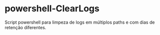 # powershell-ClearLogs
Script powershell para limpeza de logs em múltiplos paths e com dias de retenção diferentes.
